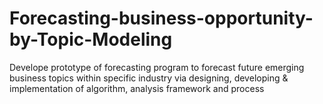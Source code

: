 # Forecasting-business-opportunity-by-Topic-Modeling
Develope prototype of forecasting program to forecast future emerging business topics within specific industry via designing, developing &amp; implementation of algorithm, analysis framework and process 
